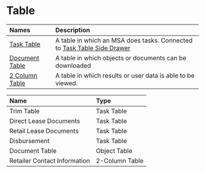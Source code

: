 # Table

| Names | Description |
| :--- | :--- |
| [Task Table](task-table/) | A table in which an MSA does tasks. Connected to [Task Table Side Drawer]() |
| [Document Table](object-table/archive.md) | A table in which objects or documents can be downloaded |
| [2 Column Table](contact-table/) | A table in which results or user data is able to be viewed. |

| Name | Type |
| :--- | :--- |
| Trim Table | Task Table |
| Direct Lease Documents | Task Table |
| Retail Lease Documents | Task Table |
| Disbursement | Task Table |
| Document Table | Object Table |
| Retailer Contact Information | 2-Column Table |

### 





